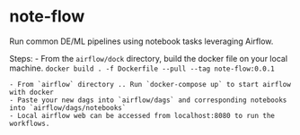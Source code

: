 # note-flow

Run common DE/ML pipelines using notebook tasks leveraging Airflow. 

Steps:
    - From the `airflow/dock` directory, build the docker file on your local machine.
    ```
    docker build . -f Dockerfile --pull --tag note-flow:0.0.1
    ```

    - From `airflow` directory .. Run `docker-compose up` to start airflow with docker
    - Paste your new dags into `airflow/dags` and corresponding notebooks into `airflow/dags/notebooks`
    - Local airflow web can be accessed from localhost:8080 to run the workflows.

    

